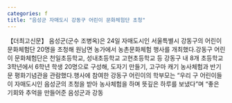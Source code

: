 ```yaml
---
categories: f
title: "음성군 자매도시 강동구 어린이 문화체험단 초청"
---
```

【더최고신문】 음성군(군수 조병옥)은 24일 자매도시인 서울특별시 강동구의 어린이 문화체험단 20명을 초청해 원남면 농가에서 농촌문화체험 행사를 개최했다.강동구 어린이 문화체험단은 천일초등학교, 성내초등학교 고현초등학교 등 강동구 내 8개 초등학교 3학년에서 6학년 학생 20명으로 구성해, 도자기 만들기, 고구마 캐기 농사체험과 반기문 평화기념관을 관람했다.행사에 참여한 강동구 어린이의 학부모는 “우리 구 어린이들이 자매도시인 음성군의 초청을 받아 농사체험을 하며 뜻깊은 하루를 보냈다”며 “좋은 기회와 추억을 만들어준 음성군과 강동
